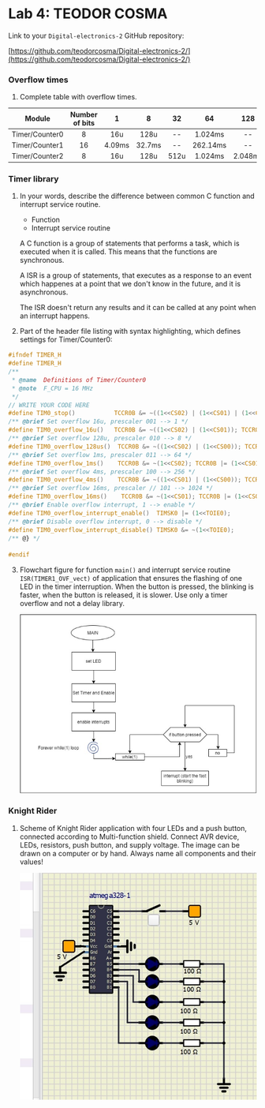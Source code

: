 # Lab 4: TEODOR COSMA

Link to your `Digital-electronics-2` GitHub repository:

   [https://github.com/teodorcosma/Digital-electronics-2/](https://github.com/teodorcosma/Digital-electronics-2/)


### Overflow times

1. Complete table with overflow times.

| **Module** | **Number of bits** | **1** | **8** | **32** | **64** | **128** | **256** | **1024** |
| :-: | :-: | :-: | :-: | :-: | :-: | :-: | :-: | :-: |
| Timer/Counter0 | 8  | 16u | 128u | -- | 1.024ms | -- | 4.096ms | 16.384ms |
| Timer/Counter1 | 16 |  4.09ms   |   32.7ms   | -- | 262.14ms | -- | 1.04s | 4.19s |
| Timer/Counter2 | 8  |   16u  |  128u    |  512u  | 1.024ms |  2.048ms  | 4.096ms | 16.384ms |


### Timer library

1. In your words, describe the difference between common C function and interrupt service routine.
   * Function
   * Interrupt service routine
   
   A C function is a group of statements that performs a task, which is executed when it is called. This means that the functions are synchronous.
   
   A ISR is a group of statements, that executes as a response to an event which happenes at a point that we don't know in the future, and it is asynchronous.
   
   The ISR doesn't return any results and it can be called at any point when an interrupt happens.

2. Part of the header file listing with syntax highlighting, which defines settings for Timer/Counter0:

```c
#ifndef TIMER_H
#define TIMER_H
/**
 * @name  Definitions of Timer/Counter0
 * @note  F_CPU = 16 MHz
 */
// WRITE YOUR CODE HERE
#define TIM0_stop()           TCCR0B &= ~((1<<CS02) | (1<<CS01) | (1<<CS00));
/** @brief Set overflow 16u, prescaler 001 --> 1 */
#define TIM0_overflow_16u()   TCCR0B &= ~((1<<CS02) | (1<<CS01)); TCCR0B |= (1<<CS00);
/** @brief Set overflow 128u, prescaler 010 --> 8 */
#define TIM0_overflow_128us()  TCCR0B &= ~((1<<CS02) | (1<<CS00)); TCCR0B |= (1<<CS01);
/** @brief Set overflow 1ms, prescaler 011 --> 64 */
#define TIM0_overflow_1ms()    TCCR0B &= ~(1<<CS02); TCCR0B |= (1<<CS01) | (1<<CS00);
/** @brief Set overflow 4ms, prescaler 100 --> 256 */
#define TIM0_overflow_4ms()    TCCR0B &= ~((1<<CS01) | (1<<CS00)); TCCR0B |= (1<<CS02);
/** @brief Set overflow 16ms, prescaler // 101 --> 1024 */
#define TIM0_overflow_16ms()    TCCR0B &= ~(1<<CS01); TCCR0B |= (1<<CS02) | (1<<CS00);
/** @brief Enable overflow interrupt, 1 --> enable */
#define TIM0_overflow_interrupt_enable()  TIMSK0 |= (1<<TOIE0);
/** @brief Disable overflow interrupt, 0 --> disable */
#define TIM0_overflow_interrupt_disable() TIMSK0 &= ~(1<<TOIE0);
/** @} */

#endif
```

3. Flowchart figure for function `main()` and interrupt service routine `ISR(TIMER1_OVF_vect)` of application that ensures the flashing of one LED in the timer interruption. When the button is pressed, the blinking is faster, when the button is released, it is slower. Use only a timer overflow and not a delay library.

   ![flowchart.jpg](flowchart.jpg)


### Knight Rider

1. Scheme of Knight Rider application with four LEDs and a push button, connected according to Multi-function shield. Connect AVR device, LEDs, resistors, push button, and supply voltage. The image can be drawn on a computer or by hand. Always name all components and their values!

   ![lab04image.jpeg](lab04image.jpeg)
